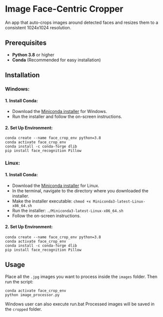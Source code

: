 # Image Face-Centric Cropper

An app that auto-crops images around detected faces and resizes them to a consistent 1024x1024 resolution.

## Prerequisites

- **Python 3.8** or higher
- **Conda** (Recommended for easy installation)

## Installation

### Windows:

#### 1. Install Conda:

- Download the [Miniconda installer](https://docs.conda.io/en/latest/miniconda.html) for Windows.
- Run the installer and follow the on-screen instructions.

#### 2. Set Up Environment:

```
conda create --name face_crop_env python=3.8
conda activate face_crop_env
conda install -c conda-forge dlib
pip install face_recognition Pillow
```

### Linux:

#### 1. Install Conda:

- Download the [Miniconda installer](https://docs.conda.io/en/latest/miniconda.html) for Linux.
- In the terminal, navigate to the directory where you downloaded the installer.
- Make the installer executable: `chmod +x Miniconda3-latest-Linux-x86_64.sh`
- Run the installer: `./Miniconda3-latest-Linux-x86_64.sh`
- Follow the on-screen instructions.

#### 2. Set Up Environment:

```
conda create --name face_crop_env python=3.8
conda activate face_crop_env
conda install -c conda-forge dlib
pip install face_recognition Pillow
```

## Usage

Place all the `.jpg` images you want to process inside the `images` folder. Then run the script:

```
conda activate face_crop_env
python image_processor.py
```
Windows user can also execute run.bat 
Processed images will be saved in the `cropped` folder.


